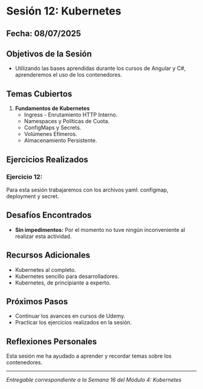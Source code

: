 # Sesión 12: Kubernetes

## Fecha: 08/07/2025

## Objetivos de la Sesión

- Utilizando las bases aprendidas durante los cursos de Angular y C#, aprenderemos el uso de los contenedores.

## Temas Cubiertos

1. **Fundamentos de Kubernetes**
   - Ingress - Enrutamiento HTTP Interno.
   - Namespaces y Políticas de Cuota.
   - ConfigMaps y Secrets.
   - Volúmenes Efímeros.
   - Almacenamiento Persistente.

## Ejercicios Realizados

### Ejercicio 12: 

Para esta sesión trabajaremos con los archivos yaml: configmap, deployment y secret.

## Desafíos Encontrados

- **Sin impedimentos:** Por el momento no tuve ningún inconveniente al realizar esta actividad.  

## Recursos Adicionales

- Kubernetes al completo.
- Kubernetes sencillo para desarrolladores.
- Kubernetes, de principiante a experto.

## Próximos Pasos

- Continuar los avances en cursos de Udemy. 
- Practicar los ejercicios realizados en la sesión.

## Reflexiones Personales

Esta sesión me ha ayudado a aprender y recordar temas sobre los contenedores. 

---

*Entregable correspondiente a la Semana 16 del Módulo 4: Kubernetes*